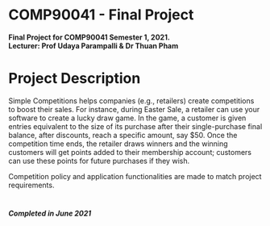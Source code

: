 # COMP90041 - Final Project

**Final Project for COMP90041 Semester 1, 2021.
<br> Lecturer: Prof Udaya Parampalli & Dr Thuan Pham**

# Project Description
Simple Competitions helps companies (e.g., retailers) create competitions to boost their sales. For instance, during Easter Sale, a retailer can use your software to create a lucky draw game. In the game, a customer is given entries equivalent to the size of its purchase after their single-purchase final balance, after discounts, reach a specific amount, say $50. Once the competition time ends, the retailer draws winners and the winning customers will get points added to their membership account; customers can use these points for future purchases if they wish.

Competition policy and application functionalities are made to match project requirements.

#
***Completed in June 2021***
